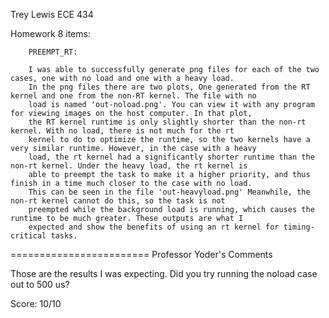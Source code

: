 Trey Lewis      ECE 434

Homework 8 items:

        PREEMPT_RT:

		I was able to successfully generate png files for each of the two cases, one with no load and one with a heavy load. 
		In the png files there are two plots, One generated from the RT kernel and one from the non-RT kernel. The file with no
		load is named 'out-noload.png'. You can view it with any program for viewing images on the host computer. In that plot,
		the RT kernel runtime is only slightly shorter than the non-rt kernel. With no load, there is not much for the rt
		kernel to do to optimize the runtime, so the two kernels have a very similar runtime. However, in the case with a heavy
		load, the rt kernel had a significantly shorter runtime than the non-rt kernel. Under the heavy load, the rt kernel is
		able to preempt the task to make it a higher priority, and thus finish in a time much closer to the case with no load. 
		This can be seen in the file 'out-heavyload.png' Meanwhile, the non-rt kernel cannot do this, so the task is not 
		preempted while the background load is running, which causes the runtime to be much greater. These outputs are what I 
		expected and show the benefits of using an rt kernel for timing-critical tasks.

========================
Professor Yoder's Comments

Those are the results I was expecting.  Did you try running the noload case out to 500 us?

Score:  10/10